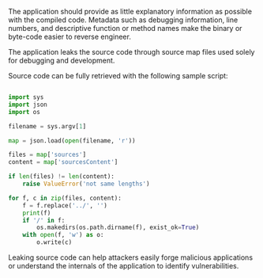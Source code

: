 The application should provide as little explanatory information as possible with the compiled code. Metadata such as
debugging information, line numbers, and descriptive function or method names make the binary or byte-code
easier to reverse engineer.

The application leaks the source code through source map files used solely for debugging and development.

Source code can be fully retrieved with the following sample script:

```python

import sys
import json
import os

filename = sys.argv[1]

map = json.load(open(filename, 'r'))

files = map['sources']
content = map['sourcesContent']

if len(files) != len(content):
    raise ValueError('not same lengths')

for f, c in zip(files, content):
    f = f.replace('../', '')
    print(f)
    if '/' in f:
        os.makedirs(os.path.dirname(f), exist_ok=True)
    with open(f, 'w') as o:
        o.write(c)
```

Leaking source code can help attackers easily forge malicious applications or understand the internals of the
application
to identify vulnerabilities.